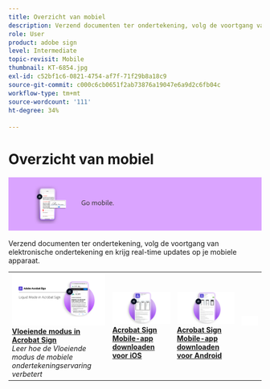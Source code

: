 ```yaml
---
title: Overzicht van mobiel
description: Verzend documenten ter ondertekening, volg de voortgang van elektronische ondertekening en krijg real-time updates op je mobiele apparaat
role: User
product: adobe sign
level: Intermediate
topic-revisit: Mobile
thumbnail: KT-6854.jpg
exl-id: c52bf1c6-0821-4754-af7f-71f29b8a18c9
source-git-commit: c000c6cb0651f2ab73876a19047e6a9d2c6fb04c
workflow-type: tm+mt
source-wordcount: '111'
ht-degree: 34%

---
```


# Overzicht van mobiel

![Mobiele afbeelding ondertekenen](../assets/Hero-Mobile.png)

Verzend documenten ter ondertekening, volg de voortgang van elektronische ondertekening en krijg real-time updates op je mobiele apparaat.

<table style="table-layout:fixed">
<tr>
  <td>
    <a href="liquidmode.md">
      <img alt="Vloeiende modus in Acrobat Sign" src="assets/liquidmode.png" />
    </a>
    <div>
    <a href="liquidmode.md"><strong>Vloeiende modus in Acrobat Sign</strong></a>
    </div>
    <em>Leer hoe de Vloeiende modus de mobiele ondertekeningservaring verbetert</em>
    <br>
  </td>
  <td>
    <a href="https://itunes.apple.com/nl/app/adobe-sign/id481082197?mt=8" target="_blank">
      <img alt="Downloaden voor iOS" src="assets/Mobile_iOS.png" />
    </a>
    <div>
    <a href="https://itunes.apple.com/nl/app/adobe-sign/id481082197?mt=8" target="_blank"><strong>Acrobat Sign Mobile-app downloaden voor iOS</strong></a>
    <br>
  </td>
  <td>
    <a href="https://play.google.com/store/apps/details?id=com.adobe.echosign&amp;hl=nl" target="_blank">
      <img alt="Downloaden voor Android" src="assets/Mobile_Android.png" />
    </a>
    <div>
    <a href="https://play.google.com/store/apps/details?id=com.adobe.echosign&amp;hl=nl" target="_blank"><strong>Acrobat Sign Mobile-app downloaden voor Android</strong></a>
    <br>
  </td>
  <td>
    <img alt="Spacer" src="../assets/Whitespacer.png" />
    <div>
    <br>
  </td>
</tr>
</table>
